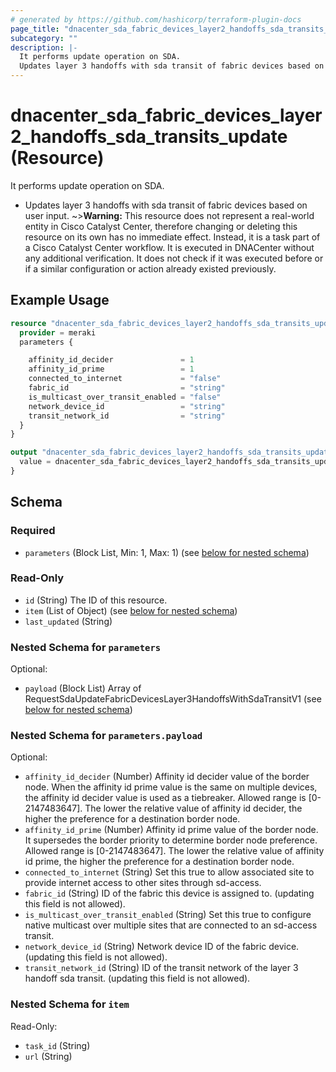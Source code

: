```yaml
---
# generated by https://github.com/hashicorp/terraform-plugin-docs
page_title: "dnacenter_sda_fabric_devices_layer2_handoffs_sda_transits_update Resource - terraform-provider-dnacenter"
subcategory: ""
description: |-
  It performs update operation on SDA.
  Updates layer 3 handoffs with sda transit of fabric devices based on user input.
---
```


# dnacenter_sda_fabric_devices_layer2_handoffs_sda_transits_update (Resource)

It performs update operation on SDA.

- Updates layer 3 handoffs with sda transit of fabric devices based on user input.
~>**Warning:**
This resource does not represent a real-world entity in Cisco Catalyst Center, therefore changing or deleting this resource on its own has no immediate effect.
Instead, it is a task part of a Cisco Catalyst Center workflow. It is executed in DNACenter without any additional verification. It does not check if it was executed before or if a similar configuration or action already existed previously.

## Example Usage

```terraform
resource "dnacenter_sda_fabric_devices_layer2_handoffs_sda_transits_update" "example" {
  provider = meraki
  parameters {

    affinity_id_decider               = 1
    affinity_id_prime                 = 1
    connected_to_internet             = "false"
    fabric_id                         = "string"
    is_multicast_over_transit_enabled = "false"
    network_device_id                 = "string"
    transit_network_id                = "string"
  }
}

output "dnacenter_sda_fabric_devices_layer2_handoffs_sda_transits_update_example" {
  value = dnacenter_sda_fabric_devices_layer2_handoffs_sda_transits_update.example
}
```

<!-- schema generated by tfplugindocs -->
## Schema

### Required

- `parameters` (Block List, Min: 1, Max: 1) (see [below for nested schema](#nestedblock--parameters))

### Read-Only

- `id` (String) The ID of this resource.
- `item` (List of Object) (see [below for nested schema](#nestedatt--item))
- `last_updated` (String)

<a id="nestedblock--parameters"></a>
### Nested Schema for `parameters`

Optional:

- `payload` (Block List) Array of RequestSdaUpdateFabricDevicesLayer3HandoffsWithSdaTransitV1 (see [below for nested schema](#nestedblock--parameters--payload))

<a id="nestedblock--parameters--payload"></a>
### Nested Schema for `parameters.payload`

Optional:

- `affinity_id_decider` (Number) Affinity id decider value of the border node. When the affinity id prime value is the same on multiple devices, the affinity id decider value is used as a tiebreaker. Allowed range is [0-2147483647]. The lower the relative value of affinity id decider, the higher the preference for a destination border node.
- `affinity_id_prime` (Number) Affinity id prime value of the border node. It supersedes the border priority to determine border node preference. Allowed range is [0-2147483647]. The lower the relative value of affinity id prime, the higher the preference for a destination border node.
- `connected_to_internet` (String) Set this true to allow associated site to provide internet access to other sites through sd-access.
- `fabric_id` (String) ID of the fabric this device is assigned to. (updating this field is not allowed).
- `is_multicast_over_transit_enabled` (String) Set this true to configure native multicast over multiple sites that are connected to an sd-access transit.
- `network_device_id` (String) Network device ID of the fabric device. (updating this field is not allowed).
- `transit_network_id` (String) ID of the transit network of the layer 3 handoff sda transit. (updating this field is not allowed).



<a id="nestedatt--item"></a>
### Nested Schema for `item`

Read-Only:

- `task_id` (String)
- `url` (String)
